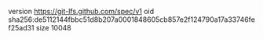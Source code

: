 version https://git-lfs.github.com/spec/v1
oid sha256:de5112144fbbc51d8b207a0001848605cb857e2f124790a17a33746fef25ad31
size 10048
